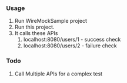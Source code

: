 ### Usage
1. Run WireMockSample project
2. Run this project.
3. It calls these APIs
   1. localhost:8080/users/1 - success check
   2. localhost:8080/users/2 - failure check

### Todo
1. Call Multiple APIs for a complex test